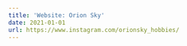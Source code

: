 ```yaml
---
title: 'Website: Orion Sky'
date: 2021-01-01
url: https://www.instagram.com/orionsky_hobbies/
---
```

